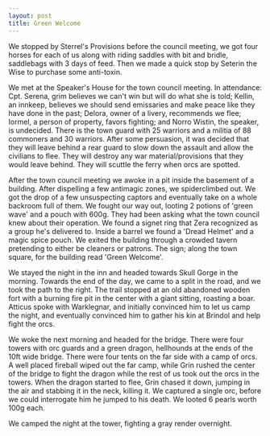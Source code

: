 ```yaml
---
layout: post
title: Green Welcome
---
```

We stopped by Sterrel's Provisions before the council meeting, we got four horses for each of us along with riding saddles with bit and bridle, saddlebags with 3 days of feed. Then we made a quick stop by Seterin the Wise to purchase some anti-toxin.

We met at the Speaker's House for the town council meeting. In attendance: Cpt. Serena, grim believes we can't win but will do what she is told; Kellin, an innkeep, believes we should send emissaries and make peace like they have done in the past; Delora, owner of a livery, recommends we flee; Iormel, a person of property, favors fighting; and Norro Wistin, the speaker, is undecided. There is the town guard with 25 warriors and a militia of 88 commoners and 30 warriors. After some persuasion, it was decided that they will leave behind a rear guard to slow down the assault and allow the civilians to flee. They will destroy any war material/provisions that they would leave behind. They will scuttle the ferry when orcs are spotted.

After the town council meeting we awoke in a pit inside the basement of a building. After dispelling a few antimagic zones, we spiderclimbed out. We got the drop of a few unsuspecting captors and eventually take on a whole backroom full of them. We fought our way out, looting 2 potions of 'green wave' and a pouch with 600g. They had been asking what the town council knew about their operation. We found a signet ring that Zera recognized as a group he's delivered to. Inside a barrel we found a 'Dread Helmet' and a magic spice pouch. We exited the building through a crowded tavern pretending to either be cleaners or patrons. The sign; along the town square, for the building read 'Green Welcome'.

We stayed the night in the inn and headed towards Skull Gorge in the morning. Towards the end of the day, we came to a split in the road, and we took the path to the right. The trail stopped at an old abandoned wooden fort with a burning fire pit in the center with a giant sitting, roasting a boar. Atticus spoke with Warklegnar, and initially convinced him to let us camp the night, and eventually convinced him to gather his kin at Brindol and help fight the orcs.

We woke the next morning and headed for the bridge. There were four towers with orc guards and a green dragon, hellhounds at the ends of the 10ft wide bridge. There were four tents on the far side with a camp of orcs. A well placed fireball wiped out the far camp, while Grin rushed the center of the bridge to fight the dragon while the rest of us took out the orcs in the towers. When the dragon started to flee, Grin chased it down, jumping in the air and stabbing it in the neck, killing it. We captured a single orc, before we could interrogate him he jumped to his death. We looted 6 pearls worth 100g each.

We camped the night at the tower, fighting a gray render overnight.
